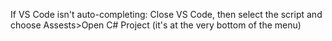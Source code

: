 If VS Code isn't auto-completing: Close VS Code, then select the script and choose Assests>Open C# Project (it's at the very bottom of the menu)
